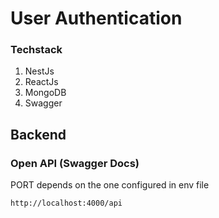 # User Authentication

### Techstack
1. NestJs
2. ReactJs
3. MongoDB
4. Swagger

## Backend

### Open API (Swagger Docs)
PORT depends on the one configured in env file
```bash
http://localhost:4000/api 
```


